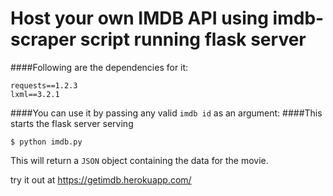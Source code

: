Host your own IMDB API using imdb-scraper script running flask server
============

####Following are the dependencies for it:

    requests==1.2.3
    lxml==3.2.1
    

####You can use it by passing any valid `imdb id` as an argument:
####This starts the flask server serving

    $ python imdb.py
    
    
This will return a `JSON` object containing the data for the movie.


try it out at https://getimdb.herokuapp.com/
